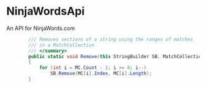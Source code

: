 NinjaWordsApi
=============

An API for NinjaWords.com

```c#
        /// Removes sections of a string using the ranges of matches 
        /// in a MatchCollection
        /// </summary>
        public static void Remove(this StringBuilder SB, MatchCollection MC)
        {
            for (int i = MC.Count - 1; i >= 0; i--)
                SB.Remove(MC[i].Index, MC[i].Length);
        }
```
